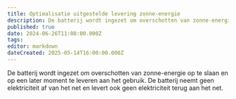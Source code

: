 ```yaml
---
title: Optimalisatie uitgestelde levering zonne-energie
description: De batterij wordt ingezet om overschotten van zonne-energie op te slaan en op een later moment te leveren aan het gebruik. 
published: true
date: 2024-06-26T11:08:00.000Z
tags: 
editor: markdown
dateCreated: 2025-05-14T16:00:00.000Z
---
```


De batterij wordt ingezet om overschotten van zonne-energie op te slaan en op een later moment te leveren aan het gebruik. De batterij neemt geen elektriciteit af van het net en levert ook geen elektriciteit terug aan het net.

